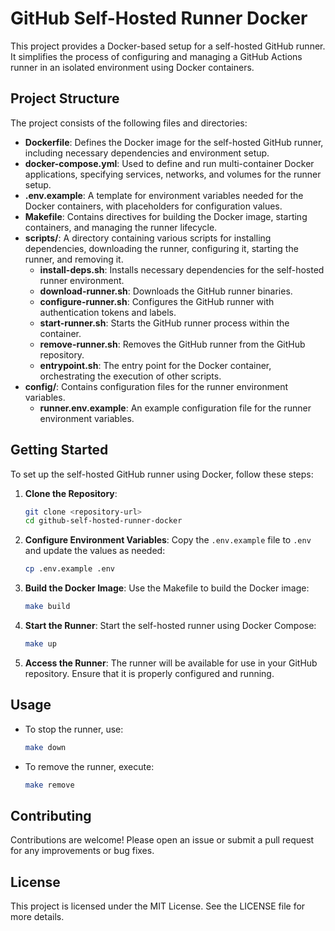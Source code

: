 # GitHub Self-Hosted Runner Docker

This project provides a Docker-based setup for a self-hosted GitHub runner. It simplifies the process of configuring and managing a GitHub Actions runner in an isolated environment using Docker containers.

## Project Structure

The project consists of the following files and directories:

- **Dockerfile**: Defines the Docker image for the self-hosted GitHub runner, including necessary dependencies and environment setup.
- **docker-compose.yml**: Used to define and run multi-container Docker applications, specifying services, networks, and volumes for the runner setup.
- **.env.example**: A template for environment variables needed for the Docker containers, with placeholders for configuration values.
- **Makefile**: Contains directives for building the Docker image, starting containers, and managing the runner lifecycle.
- **scripts/**: A directory containing various scripts for installing dependencies, downloading the runner, configuring it, starting the runner, and removing it.
  - **install-deps.sh**: Installs necessary dependencies for the self-hosted runner environment.
  - **download-runner.sh**: Downloads the GitHub runner binaries.
  - **configure-runner.sh**: Configures the GitHub runner with authentication tokens and labels.
  - **start-runner.sh**: Starts the GitHub runner process within the container.
  - **remove-runner.sh**: Removes the GitHub runner from the GitHub repository.
  - **entrypoint.sh**: The entry point for the Docker container, orchestrating the execution of other scripts.
- **config/**: Contains configuration files for the runner environment variables.
  - **runner.env.example**: An example configuration file for the runner environment variables.

## Getting Started

To set up the self-hosted GitHub runner using Docker, follow these steps:

1. **Clone the Repository**:
   ```bash
   git clone <repository-url>
   cd github-self-hosted-runner-docker
   ```

2. **Configure Environment Variables**:
   Copy the `.env.example` file to `.env` and update the values as needed:
   ```bash
   cp .env.example .env
   ```

3. **Build the Docker Image**:
   Use the Makefile to build the Docker image:
   ```bash
   make build
   ```

4. **Start the Runner**:
   Start the self-hosted runner using Docker Compose:
   ```bash
   make up
   ```

5. **Access the Runner**:
   The runner will be available for use in your GitHub repository. Ensure that it is properly configured and running.

## Usage

- To stop the runner, use:
  ```bash
  make down
  ```

- To remove the runner, execute:
  ```bash
  make remove
  ```

## Contributing

Contributions are welcome! Please open an issue or submit a pull request for any improvements or bug fixes.

## License

This project is licensed under the MIT License. See the LICENSE file for more details.
